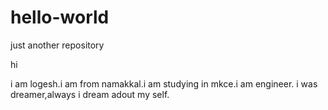 # hello-world
just another repository

hi

i am logesh.i am from namakkal.i am studying in mkce.i am engineer.
i was dreamer,always i dream adout my self.
